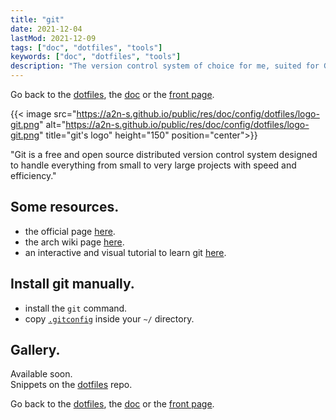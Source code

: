 ```yaml
---
title: "git"
date: 2021-12-04
lastMod: 2021-12-09
tags: ["doc", "dotfiles", "tools"]
keywords: ["doc", "dotfiles", "tools"]
description: "The version control system of choice for me, suited for GitHub, GitLab and many more. Some pieces of advice to install the config."
---
```

Go back to the [dotfiles](/public/doc/config/dotfiles), the [doc](/public/doc/config) or the [front page](/public).  

{{< image src="https://a2n-s.github.io/public/res/doc/config/dotfiles/logo-git.png" 
          alt="https://a2n-s.github.io/public/res/doc/config/dotfiles/logo-git.png"
          title="git's logo" height="150" position="center">}}

"Git is a free and open source distributed version control system designed to handle everything from small to very large projects with speed and efficiency."


## Some resources.
- the official page [here](https://git-scm.com/).
- the arch wiki page [here](https://wiki.archlinux.org/title/git).
- an interactive and visual tutorial to learn git [here](https://learngitbranching.js.org/).

## Install git manually.
- install the `git` command.
- copy [`.gitconfig`] inside your `~/` directory.

## Gallery.
Available soon.  
Snippets on the [dotfiles](https://github.com/a2n-s/dotfiles#4-gallery-toc) repo.

Go back to the [dotfiles](/public/doc/config/dotfiles), the [doc](/public/doc/config) or the [front page](/public).  

[`.gitconfig`]: https://github.com/a2n-s/dotfiles/blob/main/.gitconfig
